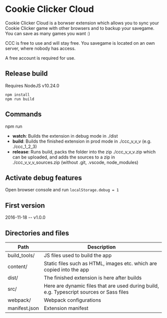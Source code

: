 # Cookie Clicker Cloud

Cookie Clicker Cloud is a borwser extension which allows you to sync your Cookie Clicker game with other browsers and to backup your savegame.
You can save as many games you want :)

CCC is free to use and will stay free. You savegame is located on an own server, where nobody has access.

A free account is required for use.

## Release build
Requires NodeJS v10.24.0

    npm install
    npm run build

## Commands
npm run
 - **watch**: Builds the extension in debug mode in ./dist
 - **build**: Builds the finished extension in prod mode in ./ccc_v_v_v (e.g. ./ccc_1_2_3)
 - **release**: Runs build, packs the folder into the zip ./ccc_v_v_v.zip which can be uploaded, and adds the sources to a zip in ./ccc_v_v_v_sources.zip (without .git, .vscode, node_modules)

## Activate debug features
Open browser console and run `localStorage.debug = 1`

## First version
2016-11-18 -- v1.0.0

## Directories and files
| Path | Description |
|---|---|
| build_tools/ | JS files used to build the app |
| content/ | Static files such as HTML, images etc. which are copied into the app |
| dist/ | The finished extension is here after builds |
| src/ | Here are dynamic files that are used during build, e.g. Typescript sources or Sass files |
| webpack/ | Webpack configurations |
| manifest.json | Extension manifest |
